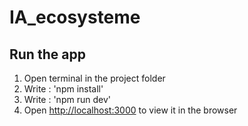 # IA_ecosysteme

## Run the app

1. Open terminal in the project folder
2. Write : 'npm install'
3. Write : 'npm run dev'
4. Open [http://localhost:3000](http://localhost:3000) to view it in the browser
